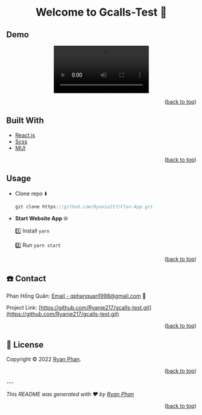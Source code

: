 # <h1 id='top' align="center">Welcome to Gcalls-Test 👋</h1>


## Demo
<div align="center">
  <video src='https://www.youtube.com/watch?v=rH0MtMuaWLs' width="50%" />
</div>

<p align="right">(<a href="#top">back to top</a>)</p>

<!-- Built With -->
## Built With
* [React.js](https://reactjs.org/)
* [Scss](https://sass-lang.com/)
* [MUI](https://mui.com/)
<p align="right">(<a href="#top">back to top</a>)</p>

## Usage
* Clone repo :arrow_down:
  ```javascript
  git clone https://github.com/Ryanie217/Flex-App.git
  ```

* **Start Website App**  :globe_with_meridians:

  :one: Install `yarn`

  :two: Run `yarn start`

<p align="right">(<a href="#top">back to top</a>)</p>

<!-- CONTACT -->
## :phone: Contact  
Phan Hồng Quân: [Email - qphanquan1998@gmail.com](qphanquan1998@gmail.com) :email:

Project Link: [https://github.com/Ryanie217/gcalls-test.git](https://github.com/Ryanie217/gcalls-test.git)
<p align="right">(<a href="#top">back to top</a>)</p>



<!-- LICENSE -->
## 📝 License
Copyright © 2022 [Ryan Phan](https://github.com/Ryanie217).<br />
<p align="right">(<a href="#top">back to top</a>)</p>
---


<!-- FOOTER -->
_This README was generated with ❤️ by [Ryan Phan](https://github.com/Ryanie217)_
<p align="right">(<a href="#top">back to top</a>)</p>
